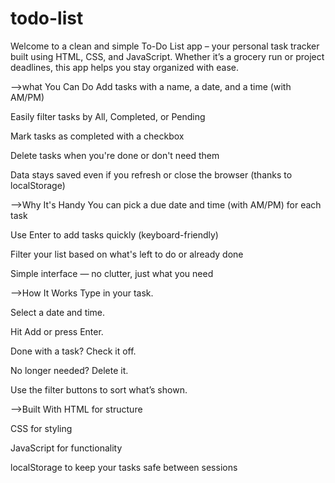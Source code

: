 # todo-list
Welcome to a clean and simple To-Do List app – your personal task tracker built using HTML, CSS, and JavaScript. Whether it’s a grocery run or project deadlines, this app helps you stay organized with ease.


-->what You Can Do
Add tasks with a name, a date, and a time (with AM/PM)

Easily filter tasks by All, Completed, or Pending

Mark tasks as completed with a checkbox

Delete tasks when you're done or don't need them

Data stays saved even if you refresh or close the browser (thanks to localStorage)


-->Why It's Handy
You can pick a due date and time (with AM/PM) for each task

Use Enter to add tasks quickly (keyboard-friendly)

Filter your list based on what's left to do or already done

Simple interface — no clutter, just what you need



-->How It Works
Type in your task.

Select a date and time.

Hit Add or press Enter.

Done with a task? Check it off.

No longer needed? Delete it.

Use the filter buttons to sort what’s shown.



-->Built With
HTML for structure

CSS for styling

JavaScript for functionality

localStorage to keep your tasks safe between sessions
